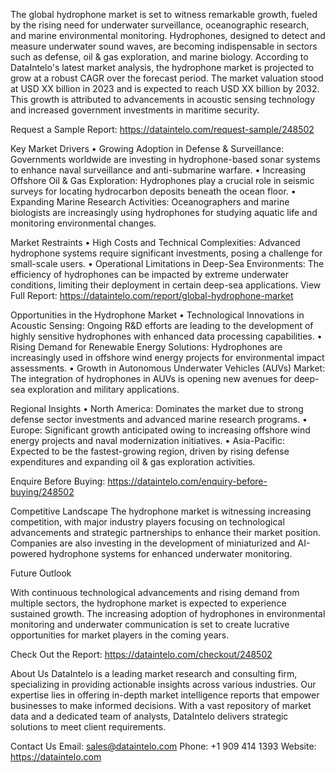 The global hydrophone market is set to witness remarkable growth, fueled by the rising need for underwater surveillance, oceanographic research, and marine environmental monitoring. Hydrophones, designed to detect and measure underwater sound waves, are becoming indispensable in sectors such as defense, oil & gas exploration, and marine biology.
According to DataIntelo's latest market analysis, the hydrophone market is projected to grow at a robust CAGR over the forecast period. The market valuation stood at USD XX billion in 2023 and is expected to reach USD XX billion by 2032. This growth is attributed to advancements in acoustic sensing technology and increased government investments in maritime security.

Request a Sample Report: https://dataintelo.com/request-sample/248502

Key Market Drivers
•	Growing Adoption in Defense & Surveillance: Governments worldwide are investing in hydrophone-based sonar systems to enhance naval surveillance and anti-submarine warfare.
•	Increasing Offshore Oil & Gas Exploration: Hydrophones play a crucial role in seismic surveys for locating hydrocarbon deposits beneath the ocean floor.
•	Expanding Marine Research Activities: Oceanographers and marine biologists are increasingly using hydrophones for studying aquatic life and monitoring environmental changes.

Market Restraints
•	High Costs and Technical Complexities: Advanced hydrophone systems require significant investments, posing a challenge for small-scale users.
•	Operational Limitations in Deep-Sea Environments: The efficiency of hydrophones can be impacted by extreme underwater conditions, limiting their deployment in certain deep-sea applications.
View Full Report: https://dataintelo.com/report/global-hydrophone-market 

Opportunities in the Hydrophone Market
•	Technological Innovations in Acoustic Sensing: Ongoing R&D efforts are leading to the development of highly sensitive hydrophones with enhanced data processing capabilities.
•	Rising Demand for Renewable Energy Solutions: Hydrophones are increasingly used in offshore wind energy projects for environmental impact assessments.
•	Growth in Autonomous Underwater Vehicles (AUVs) Market: The integration of hydrophones in AUVs is opening new avenues for deep-sea exploration and military applications.

Regional Insights
•	North America: Dominates the market due to strong defense sector investments and advanced marine research programs.
•	Europe: Significant growth anticipated owing to increasing offshore wind energy projects and naval modernization initiatives.
•	Asia-Pacific: Expected to be the fastest-growing region, driven by rising defense expenditures and expanding oil & gas exploration activities.

Enquire Before Buying: https://dataintelo.com/enquiry-before-buying/248502

Competitive Landscape
The hydrophone market is witnessing increasing competition, with major industry players focusing on technological advancements and strategic partnerships to enhance their market position. Companies are also investing in the development of miniaturized and AI-powered hydrophone systems for enhanced underwater monitoring.

Future Outlook

With continuous technological advancements and rising demand from multiple sectors, the hydrophone market is expected to experience sustained growth. The increasing adoption of hydrophones in environmental monitoring and underwater communication is set to create lucrative opportunities for market players in the coming years.

Check Out the Report: https://dataintelo.com/checkout/248502

About Us
DataIntelo is a leading market research and consulting firm, specializing in providing actionable insights across various industries. Our expertise lies in offering in-depth market intelligence reports that empower businesses to make informed decisions. With a vast repository of market data and a dedicated team of analysts, DataIntelo delivers strategic solutions to meet client requirements.

Contact Us
Email: sales@dataintelo.com
Phone: +1 909 414 1393
Website: https://dataintelo.com 
